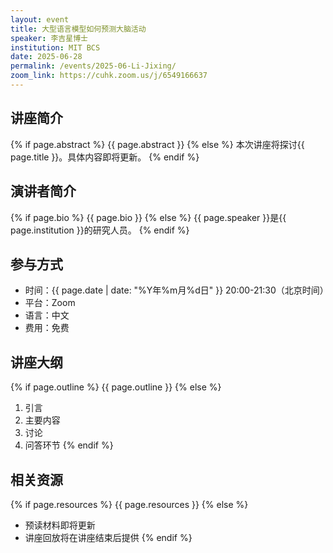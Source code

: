 ```yaml
---
layout: event
title: 大型语言模型如何预测大脑活动
speaker: 李吉星博士
institution: MIT BCS
date: 2025-06-28
permalink: /events/2025-06-Li-Jixing/
zoom_link: https://cuhk.zoom.us/j/6549166637
---
```


## 讲座简介

{% if page.abstract %}
{{ page.abstract }}
{% else %}
本次讲座将探讨{{ page.title }}。具体内容即将更新。
{% endif %}

## 演讲者简介

{% if page.bio %}
{{ page.bio }}
{% else %}
{{ page.speaker }}是{{ page.institution }}的研究人员。
{% endif %}

## 参与方式

- 时间：{{ page.date | date: "%Y年%m月%d日" }} 20:00-21:30（北京时间）
- 平台：Zoom
- 语言：中文
- 费用：免费

## 讲座大纲

{% if page.outline %}
{{ page.outline }}
{% else %}
1. 引言
2. 主要内容
3. 讨论
4. 问答环节
{% endif %}

## 相关资源

{% if page.resources %}
{{ page.resources }}
{% else %}
- 预读材料即将更新
- 讲座回放将在讲座结束后提供
{% endif %}
